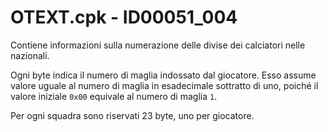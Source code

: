 # OTEXT.cpk - ID00051_004
Contiene informazioni sulla numerazione delle divise dei calciatori nelle nazionali.

Ogni byte indica il numero di maglia indossato dal giocatore. Esso assume valore uguale al numero di maglia in esadecimale sottratto di uno, poiché il valore iniziale `0x00` equivale al numero di maglia `1`.

Per ogni squadra sono riservati 23 byte, uno per giocatore. 
